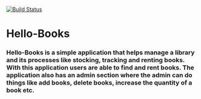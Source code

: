 [![Build Status](https://travis-ci.org/nosisky/Hello-Books.svg?branch=implement-tests)](https://travis-ci.org/nosisky/Hello-Books)
# Hello-Books 
### Hello-Books is a simple application that helps manage a library and its processes like stocking, tracking and renting books. With this application users are able to find and rent books. The application also has an admin section where the admin can do things like add books, delete books, increase the quantity of a book etc.

